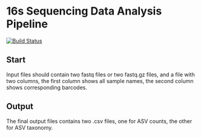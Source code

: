 # 16s Sequencing Data Analysis Pipeline

[![Build Status](https://travis-ci.com/XYCynthiaT/16s-pipeline.svg?branch=master)](https://travis-ci.com/XYCynthiaT/16s-pipeline)

## Start  
Input files should contain two fastq files or two fastq.gz files,
and a file with two columns, the first column shows all sample names, the second column shows corresponding barcodes.  

## Output  
The final output files contains two .csv files, one for ASV counts, the other for ASV taxonomy.
